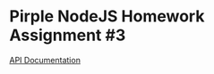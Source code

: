 # Pirple NodeJS Homework Assignment #3

[API Documentation](https://documenter.getpostman.com/view/3283809/RWgnY1Nf)
